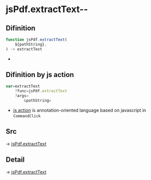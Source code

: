 # jsPdf.extractText--

## Difinition

```js.js
function jsPdf.extractText(
	${pathString},
) -> extractText
```

- 


## Difinition by js action

```js.js
var=extractText
	?func=jsPdf.extractText
	?args=
		&pathString=
```

- [js action](#) is annotation-oriented language based on javascript in `CommandClick`



## Src

-> [jsPdf.extractText](https://github.com/puutaro/CommandClick/blob/master/app/src/main/java/com/puutaro/commandclick/fragment_lib/terminal_fragment/js_interface/JsPdf.kt#L26)

## Detail

-> [jsPdf.extractText](https://github.com/puutaro/CommandClick/blob/master/md/developer/js_interface/details/JsPdf/extractText.md)
